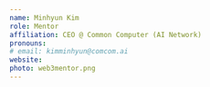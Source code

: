 ```yaml
---
name: Minhyun Kim
role: Mentor
affiliation: CEO @ Common Computer (AI Network)
pronouns: 
# email: kimminhyun@comcom.ai
website: 
photo: web3mentor.png
---
```

